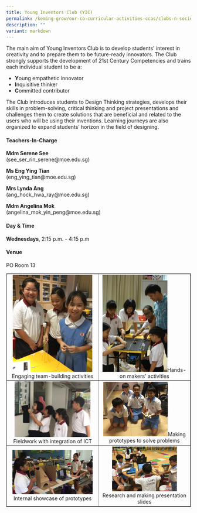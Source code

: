```yaml
---
title: Young Inventors Club (YIC)
permalink: /keming-grow/our-co-curricular-activities-ccas/clubs-n-societies/young-inventors-club-y-i-c/
description: ""
variant: markdown
---
```

<p>The main aim of Young Inventors Club is to develop students' interest in creativity and to prepare them to be future-ready innovators. The Club strongly supports the development of 21st Century Competencies and trains each individual student to be a:</p>
<ul>
<li><strong>Y</strong>oung empathetic innovator</li>
<li><strong>I</strong>nquisitive thinker</li>
<li><strong>C</strong>ommitted contributor</li>
</ul>
<p>The Club introduces students to Design Thinking strategies, develops their skills in problem-solving, critical thinking and project presentations and challenges them to create solutions that are beneficial and related to the users who will be using their inventions. Learning journeys are also organized to expand students’ horizon in the field of designing.</p>
<h4>Teachers-In-Charge</h4>
<p><strong>Mdm Serene See<br></strong>(see_ser_rin_serene@moe.edu.sg)</p>
<p><strong>Ms Eng Ying Tian<br></strong>(eng_ying_tian@moe.edu.sg)</p>
<p><strong>Mrs Lynda Ang<br></strong>(ang_hock_hwa_ray@moe.edu.sg)</p>
<p><strong>Mdm Angelina Mok<br></strong>(angelina_mok_yin_peng@moe.edu.sg)</p>
<h4>Day &amp; Time</h4>
<p><strong>Wednesdays</strong>, 2:15 p.m. - 4:15 p.m</p>
<h4>Venue</h4>
<p>PO Room 13</p>
<table style="border-collapse: collapse; width: 100%;" border="1">
<tbody>
<tr>
<td style="width: 50%; text-align: center;"><img style="width: 92%;" src="/images/yic1.png">Engaging team-building activities</td>
<td style="width: 50%; text-align: center;"><img style="width: 75%;" src="/images/yic2.jpg">Hands-on makers' activities</td>
</tr>
<tr>
<td style="width: 50%; text-align: center;"><img style="width: 88%;" src="/images/yic3.png">Fieldwork with integration of ICT</td>
<td style="width: 50%; text-align: center;"><img style="width: 75%;" src="/images/yic4.png">Making prototypes to solve problems</td>
</tr>
<tr>
<td style="width: 50%; text-align: center;"><img style="width: 93%;" src="/images/yic5.png">Internal showcase of prototypes</td>
<td style="width: 50%; text-align: center;"><img style="width: 75%;" src="/images/yic6.png">Research and making presentation slides</td>
</tr>
</tbody>
</table>